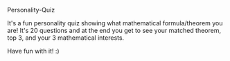 Personality-Quiz

It's a fun personality quiz showing what mathematical formula/theorem you are! It's 20 questions and at the end you get to see your matched theorem, top 3, and your 3 mathematical interests.

Have fun with it! :)
